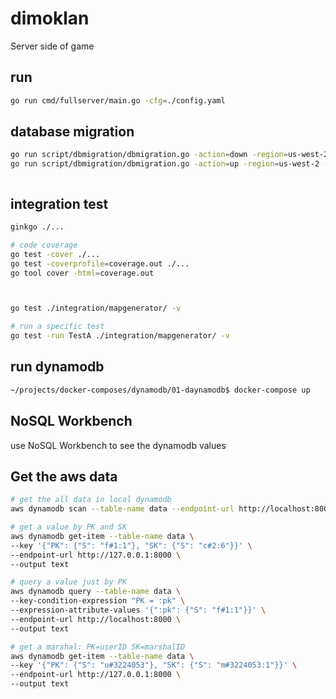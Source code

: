 # dimoklan

Server side of game


## run

```bash
go run cmd/fullserver/main.go -cfg=./config.yaml
```

## database migration

```bash
go run script/dbmigration/dbmigration.go -action=down -region=us-west-2 -endpoint=http://127.0.0.1:8000
go run script/dbmigration/dbmigration.go -action=up -region=us-west-2 -endpoint=http://127.0.0.1:8000



```

## integration test

```bash
ginkgo ./...

# code coverage
go test -cover ./...
go test -coverprofile=coverage.out ./...
go tool cover -html=coverage.out



go test ./integration/mapgenerator/ -v

# run a specific test
go test -run TestA ./integration/mapgenerator/ -v
```

## run dynamodb

```bash
~/projects/docker-composes/dynamodb/01-daynamodb$ docker-compose up
```

## NoSQL Workbench

use NoSQL Workbench to see the dynamodb values

## Get the aws data

```bash
# get the all data in local dynamodb
aws dynamodb scan --table-name data --endpoint-url http://localhost:8000

# get a value by PK and SK
aws dynamodb get-item --table-name data \
--key '{"PK": {"S": "f#1:1"}, "SK": {"S": "c#2:6"}}' \
--endpoint-url http://127.0.0.1:8000 \
--output text

# query a value just by PK
aws dynamodb query --table-name data \
--key-condition-expression "PK = :pk" \
--expression-attribute-values '{":pk": {"S": "f#1:1"}}' \
--endpoint-url http://localhost:8000 \
--output text

# get a marshal: PK=userID SK=marshalID
aws dynamodb get-item --table-name data \
--key '{"PK": {"S": "u#3224053"}, "SK": {"S": "m#3224053:1"}}' \
--endpoint-url http://127.0.0.1:8000 \
--output text


```
